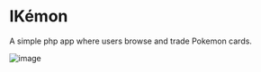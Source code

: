 # IKémon

A simple php app where users browse and trade Pokemon cards.

![image](https://github.com/user-attachments/assets/44d09fdd-ce66-46bf-aaec-fc78a4935806)

